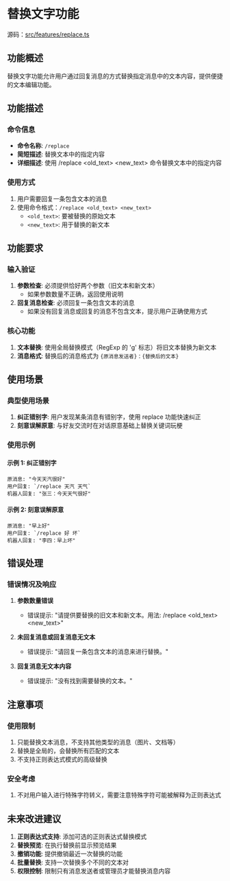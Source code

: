 # 替换文字功能

源码：[src/features/replace.ts](src/features/replace.ts)

## 功能概述

替换文字功能允许用户通过回复消息的方式替换指定消息中的文本内容，提供便捷的文本编辑功能。

## 功能描述

### 命令信息

- **命令名称**: `/replace`
- **简短描述**: 替换文本中的指定内容
- **详细描述**: 使用 /replace <old_text> <new_text> 命令替换文本中的指定内容

### 使用方式

1. 用户需要回复一条包含文本的消息
2. 使用命令格式：`/replace <old_text> <new_text>`
   - `<old_text>`: 要被替换的原始文本
   - `<new_text>`: 用于替换的新文本

## 功能要求

### 输入验证

1. **参数检查**: 必须提供恰好两个参数（旧文本和新文本）
   - 如果参数数量不正确，返回使用说明
2. **回复消息检查**: 必须回复一条包含文本的消息
   - 如果没有回复消息或回复的消息不包含文本，提示用户正确使用方式

### 核心功能

1. **文本替换**: 使用全局替换模式（RegExp 的 'g' 标志）将旧文本替换为新文本
2. **消息格式**: 替换后的消息格式为 `{原消息发送者}：{替换后的文本}`

## 使用场景

### 典型使用场景

1. **纠正错别字**: 用户发现某条消息有错别字，使用 replace 功能快速纠正
2. **刻意误解原意**: 与好友交流时在对话原意基础上替换关键词玩梗

### 使用示例

#### 示例 1: 纠正错别字

```text
原消息: "今天天汽很好"
用户回复: `/replace 天汽 天气`
机器人回复: "张三：今天天气很好"
```

#### 示例 2: 刻意误解原意

```text
原消息: "早上好"
用户回复: `/replace 好 坏`
机器人回复: "李四：早上坏"
```

## 错误处理

### 错误情况及响应

1. **参数数量错误**
   - 错误提示: "请提供要替换的旧文本和新文本。用法: /replace <old_text> <new_text>"

2. **未回复消息或回复消息无文本**
   - 错误提示: "请回复一条包含文本的消息来进行替换。"

3. **回复消息无文本内容**
   - 错误提示: "没有找到需要替换的文本。"

## 注意事项

### 使用限制

1. 只能替换文本消息，不支持其他类型的消息（图片、文档等）
2. 替换是全局的，会替换所有匹配的文本
3. 不支持正则表达式模式的高级替换

### 安全考虑

1. 不对用户输入进行特殊字符转义，需要注意特殊字符可能被解释为正则表达式

## 未来改进建议

1. **正则表达式支持**: 添加可选的正则表达式替换模式
2. **替换预览**: 在执行替换前显示预览结果
3. **撤销功能**: 提供撤销最近一次替换的功能
4. **批量替换**: 支持一次替换多个不同的文本对
5. **权限控制**: 限制只有消息发送者或管理员才能替换消息内容
